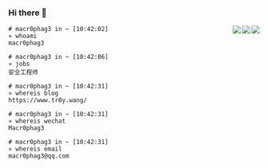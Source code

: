 ### Hi there 👋

<img align="right" style="display:block" src="https://img.shields.io/badge/Language-Python-brightgreen?style=flat&logo=c%2b%2b" />

<img align="right" style="display:block" src="https://img.shields.io/badge/Platform-Linux-brightgreen?style=flat&logo=red%20hat" />

<img align="right" style="display:block" src="https://github-readme-stats.vercel.app/api?username=Macr0phag3&show_icons=true&icon_color=CE1D2D&text_color=718096&bg_color=ffffff&hide_title=true">


```
# macr0phag3 in ~ [10:42:02]
» whoami
macr0phag3

# macr0phag3 in ~ [10:42:06]
» jobs
安全工程师

# macr0phag3 in ~ [10:42:31]
» whereis blog
https://www.tr0y.wang/

# macr0phag3 in ~ [10:42:31]
» whereis wechat
Macr0phag3

# macr0phag3 in ~ [10:42:31]
» whereis email
macr0phag3@qq.com

```
